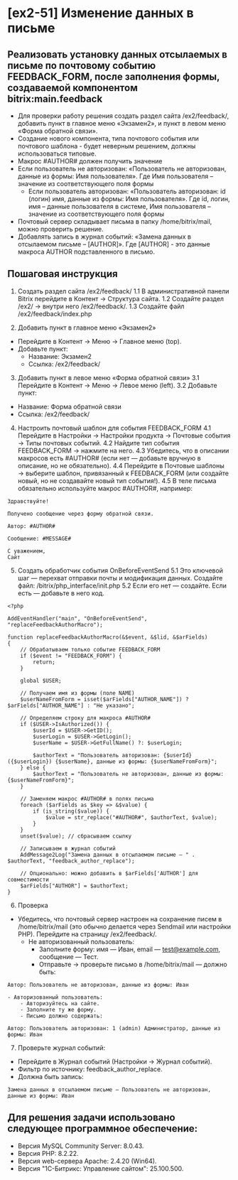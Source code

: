 # [ex2-51] Изменение данных в письме

## Реализовать установку данных отсылаемых в письме по почтовому событию FEEDBACK_FORM, после заполнения формы, создаваемой компонентом bitrix:main.feedback
- Для проверки работу решения создать раздел сайта /ex2/feedback/, добавить пункт в главное меню «Экзамен2», и пункт в левом меню «Форма обратной связи».
- Создание нового компонента, типа почтового события или почтового шаблона - будет неверным решением, должны использоваться типовые.
- Макрос #AUTHOR# должен получить значение
- Если пользователь не авторизован: «Пользователь не авторизован, данные из формы: Имя пользователя». Где Имя пользователя – значение из соответствующего поля формы
	- Если пользователь авторизован: «Пользователь авторизован: id (логин) имя, данные из формы: Имя пользователя». Где id, логин, имя – данные пользователя в системе, Имя пользователя – значение из соответствующего поля формы
- Почтовый сервер складывает письма в папку /home/bitrix/mail, можно проверить решение.
- Добавлять запись в журнал событий: «Замена данных в отсылаемом письме – [AUTHOR]». Где [AUTHOR] - это данные макроса AUTHOR подставленного в письмо.

## Пошаговая инструкция

1. Создать раздел сайта /ex2/feedback/
1.1 В административной панели Bitrix перейдите в Контент → Структура сайта.
1.2 Создайте раздел /ex2/ → внутри него /ex2/feedback/.
1.3 Создайте файл /ex2/feedback/index.php

2. Добавить пункт в главное меню «Экзамен2» 
- Перейдите в Контент → Меню → Главное меню (top).
- Добавьте пункт:
	- Название: Экзамен2
	- Ссылка: /ex2/feedback/

3. Добавить пункт в левое меню «Форма обратной связи»
3.1 Перейдите в Контент → Меню → Левое меню (left).
3.2 Добавьте пункт:
- Название: Форма обратной связи
- Ссылка: /ex2/feedback/

4. Настроить почтовый шаблон для события FEEDBACK_FORM 
4.1 Перейдите в Настройки → Настройки продукта → Почтовые события → Типы почтовых событий.
4.2 Найдите тип события FEEDBACK_FORM → нажмите на него.
4.3 Убедитесь, что в описании макросов есть #AUTHOR# (если нет — добавьте вручную в описание, но не обязательно).
4.4 Перейдите в Почтовые шаблоны → выберите шаблон, привязанный к FEEDBACK_FORM (или создайте новый, но не создавайте новый тип события!).
4.5 В теле письма обязательно используйте макрос #AUTHOR#, например:

```
Здравствуйте!

Получено сообщение через форму обратной связи.

Автор: #AUTHOR#

Сообщение: #MESSAGE#

С уважением,
Сайт
``` 

5. Создать обработчик события OnBeforeEventSend 
5.1 Это ключевой шаг — перехват отправки почты и модификация данных. Создайте файл: /bitrix/php_interface/init.php 
5.2 Если его нет — создайте. Если есть — добавьте в него код.

``` 
<?php

AddEventHandler("main", "OnBeforeEventSend", "replaceFeedbackAuthorMacro");

function replaceFeedbackAuthorMacro(&$event, &$lid, &$arFields)
{
    // Обрабатываем только событие FEEDBACK_FORM
    if ($event != "FEEDBACK_FORM") {
        return;
    }

    global $USER;

    // Получаем имя из формы (поле NAME)
    $userNameFromForm = isset($arFields["AUTHOR_NAME"]) ? $arFields["AUTHOR_NAME"] : "Не указано";

    // Определяем строку для макроса #AUTHOR#
    if ($USER->IsAuthorized()) {
        $userId = $USER->GetID();
        $userLogin = $USER->GetLogin();
        $userName = $USER->GetFullName() ?: $userLogin;

        $authorText = "Пользователь авторизован: {$userId} ({$userLogin}) {$userName}, данные из формы: {$userNameFromForm}";
    } else {
        $authorText = "Пользователь не авторизован, данные из формы: {$userNameFromForm}";
    }

    // Заменяем макрос #AUTHOR# в полях письма
    foreach ($arFields as $key => &$value) {
        if (is_string($value)) {
            $value = str_replace("#AUTHOR#", $authorText, $value);
        }
    }
    unset($value); // сбрасываем ссылку

    // Записываем в журнал событий
    AddMessage2Log("Замена данных в отсылаемом письме – " . $authorText, "feedback_author_replace");

    // Опционально: можно добавить в $arFields['AUTHOR'] для совместимости
    $arFields["AUTHOR"] = $authorText;
}
``` 

6. Проверка 
- Убедитесь, что почтовый сервер настроен на сохранение писем в /home/bitrix/mail (это обычно делается через Sendmail или настройки PHP). Перейдите на страницу /ex2/feedback/.
	- Не авторизованный пользователь:
		- Заполните форму: имя — Иван, email — test@example.com, сообщение — Тест.
		- Отправьте → проверьте письмо в /home/bitrix/mail — должно быть:
``` 
Автор: Пользователь не авторизован, данные из формы: Иван
``` 

	- Авторизованный пользователь:
		- Авторизуйтесь на сайте.
		- Заполните ту же форму.
		- Письмо должно содержать:
``` 
Автор: Пользователь авторизован: 1 (admin) Администратор, данные из формы: Иван
``` 

7. Проверьте журнал событий:
- Перейдите в Журнал событий (Настройки → Журнал событий).
- Фильтр по источнику: feedback_author_replace.
- Должна быть запись:

``` 
Замена данных в отсылаемом письме – Пользователь не авторизован, данные из формы: Иван
``` 

## Для решения задачи использовано следующее программное обеспечение: 
- Версия MySQL Community Server: 8.0.43.
- Версия PHP: 8.2.22.
- Версия web-сервера Apache: 2.4.20 (Win64).
- Версия "1С-Битрикс: Управление сайтом": 25.100.500.
